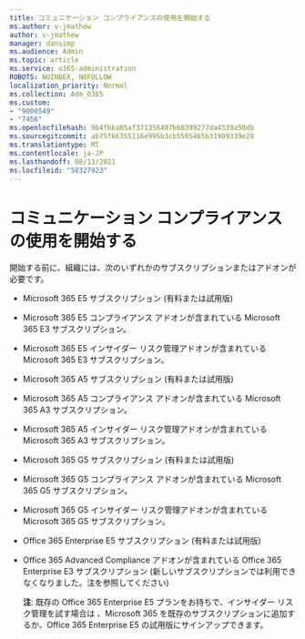 ```yaml
---
title: コミュニケーション コンプライアンスの使用を開始する
ms.author: v-jmathew
author: v-jmathew
manager: dansimp
ms.audience: Admin
ms.topic: article
ms.service: o365-administration
ROBOTS: NOINDEX, NOFOLLOW
localization_priority: Normal
ms.collection: Adm_O365
ms.custom:
- "9000549"
- "7456"
ms.openlocfilehash: 9b4fbba05af371356497b68399277da4539a50db
ms.sourcegitcommit: ab75f66355116e995b3cb5505465b31989339e28
ms.translationtype: MT
ms.contentlocale: ja-JP
ms.lasthandoff: 08/13/2021
ms.locfileid: "58327923"
---
```

# <a name="get-started-with-communication-compliance"></a>コミュニケーション コンプライアンスの使用を開始する

開始する前に、組織には、次のいずれかのサブスクリプションまたはアドオンが必要です。

* Microsoft 365 E5 サブスクリプション (有料または試用版)
* Microsoft 365 E5 コンプライアンス アドオンが含まれている Microsoft 365 E3 サブスクリプション。
* Microsoft 365 E5 インサイダー リスク管理アドオンが含まれている Microsoft 365 E3 サブスクリプション。
* Microsoft 365 A5 サブスクリプション (有料または試用版)
* Microsoft 365 A5 コンプライアンス アドオンが含まれている Microsoft 365 A3 サブスクリプション。
* Microsoft 365 A5 インサイダー リスク管理アドオンが含まれている Microsoft 365 A3 サブスクリプション。
* Microsoft 365 G5 サブスクリプション (有料または試用版)
* Microsoft 365 G5 コンプライアンス アドオンが含まれている Microsoft 365 G5 サブスクリプション。
* Microsoft 365 G5 インサイダー リスク管理アドオンが含まれている Microsoft 365 G5 サブスクリプション。
* Office 365 Enterprise E5 サブスクリプション (有料または試用版)
* Office 365 Advanced Compliance アドオンが含まれている Office 365 Enterprise E3 サブスクリプション (新しいサブスクリプションでは利用できなくなりました。注を参照してください)

    **注**: 既存の Office 365 Enterprise E5 プランをお持ちで、インサイダー リスク管理を試す場合は [](https://go.microsoft.com/fwlink/?linkid=2130508)、Microsoft 365 を既存のサブスクリプションに追加するか、Office 365 Enterprise E5 の試用版にサインアップできます。
